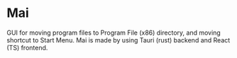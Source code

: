 # Mai

GUI for moving program files to Program File (x86) directory, and moving shortcut to Start Menu. Mai is made by using Tauri (rust) backend and React (TS) frontend.